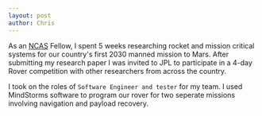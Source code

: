 ```yaml
---
layout: post
author: Chris
---
```



As an [NCAS](https://www.nasa.gov/stem/murep/projects/ncas.html) Fellow, I spent 5 weeks researching rocket and mission critical systems for our country's first 2030 manned mission to Mars. After submitting my research paper I was invited to JPL to participate in a 4-day Rover competition with other researchers from across the country.

I took on the roles of `Software Engineer and tester` for my team. I used MindStorms software to program our rover for two seperate missions involving navigation and payload recovery.
